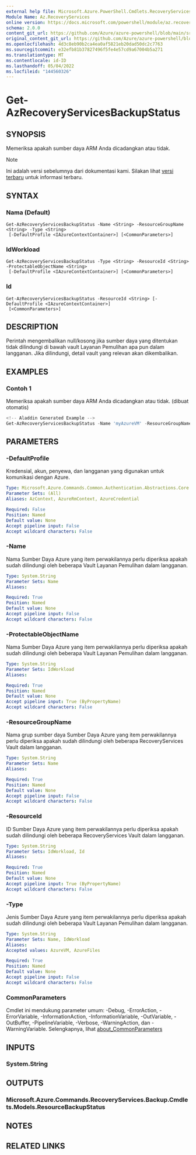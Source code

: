 ```yaml
---
external help file: Microsoft.Azure.PowerShell.Cmdlets.RecoveryServices.Backup.dll-Help.xml
Module Name: Az.RecoveryServices
online version: https://docs.microsoft.com/powershell/module/az.recoveryservices/get-azrecoveryservicesbackupstatus
schema: 2.0.0
content_git_url: https://github.com/Azure/azure-powershell/blob/main/src/RecoveryServices/RecoveryServices/help/Get-AzRecoveryServicesBackupStatus.md
original_content_git_url: https://github.com/Azure/azure-powershell/blob/main/src/RecoveryServices/RecoveryServices/help/Get-AzRecoveryServicesBackupStatus.md
ms.openlocfilehash: 4d3c8eb90b2ca4ea0af5821eb20dad50dc2c7763
ms.sourcegitcommit: e32efb81b37827496f5fe4e57cd9a67004b5a271
ms.translationtype: MT
ms.contentlocale: id-ID
ms.lasthandoff: 05/04/2022
ms.locfileid: "144560326"
---
```

# Get-AzRecoveryServicesBackupStatus

## SYNOPSIS
Memeriksa apakah sumber daya ARM Anda dicadangkan atau tidak.

> [!NOTE]
>Ini adalah versi sebelumnya dari dokumentasi kami. Silakan lihat [versi terbaru](/powershell/module/az.recoveryservices/get-azrecoveryservicesbackupstatus) untuk informasi terbaru.

## SYNTAX

### Nama (Default)
```
Get-AzRecoveryServicesBackupStatus -Name <String> -ResourceGroupName <String> -Type <String>
 [-DefaultProfile <IAzureContextContainer>] [<CommonParameters>]
```

### IdWorkload
```
Get-AzRecoveryServicesBackupStatus -Type <String> -ResourceId <String> -ProtectableObjectName <String>
 [-DefaultProfile <IAzureContextContainer>] [<CommonParameters>]
```

### Id
```
Get-AzRecoveryServicesBackupStatus -ResourceId <String> [-DefaultProfile <IAzureContextContainer>]
 [<CommonParameters>]
```

## DESCRIPTION
Perintah mengembalikan null/kosong jika sumber daya yang ditentukan tidak dilindungi di bawah vault Layanan Pemulihan apa pun dalam langganan. Jika dilindungi, detail vault yang relevan akan dikembalikan.

## EXAMPLES

### Contoh 1

Memeriksa apakah sumber daya ARM Anda dicadangkan atau tidak. (dibuat otomatis)

```powershell
<!-- Aladdin Generated Example --> 
Get-AzRecoveryServicesBackupStatus -Name 'myAzureVM' -ResourceGroupName 'myAzureVMRG' -Type AzureVM
```

## PARAMETERS

### -DefaultProfile
Kredensial, akun, penyewa, dan langganan yang digunakan untuk komunikasi dengan Azure.

```yaml
Type: Microsoft.Azure.Commands.Common.Authentication.Abstractions.Core.IAzureContextContainer
Parameter Sets: (All)
Aliases: AzContext, AzureRmContext, AzureCredential

Required: False
Position: Named
Default value: None
Accept pipeline input: False
Accept wildcard characters: False
```

### -Name
Nama Sumber Daya Azure yang item perwakilannya perlu diperiksa apakah sudah dilindungi oleh beberapa Vault Layanan Pemulihan dalam langganan.

```yaml
Type: System.String
Parameter Sets: Name
Aliases:

Required: True
Position: Named
Default value: None
Accept pipeline input: False
Accept wildcard characters: False
```

### -ProtectableObjectName
Nama Sumber Daya Azure yang item perwakilannya perlu diperiksa apakah sudah dilindungi oleh beberapa Vault Layanan Pemulihan dalam langganan.

```yaml
Type: System.String
Parameter Sets: IdWorkload
Aliases:

Required: True
Position: Named
Default value: None
Accept pipeline input: True (ByPropertyName)
Accept wildcard characters: False
```

### -ResourceGroupName
Nama grup sumber daya Sumber Daya Azure yang item perwakilannya perlu diperiksa apakah sudah dilindungi oleh beberapa RecoveryServices Vault dalam langganan.

```yaml
Type: System.String
Parameter Sets: Name
Aliases:

Required: True
Position: Named
Default value: None
Accept pipeline input: False
Accept wildcard characters: False
```

### -ResourceId
ID Sumber Daya Azure yang item perwakilannya perlu diperiksa apakah sudah dilindungi oleh beberapa RecoveryServices Vault dalam langganan.

```yaml
Type: System.String
Parameter Sets: IdWorkload, Id
Aliases:

Required: True
Position: Named
Default value: None
Accept pipeline input: True (ByPropertyName)
Accept wildcard characters: False
```

### -Type
Jenis Sumber Daya Azure yang item perwakilannya perlu diperiksa apakah sudah dilindungi oleh beberapa Vault Layanan Pemulihan dalam langganan.

```yaml
Type: System.String
Parameter Sets: Name, IdWorkload
Aliases:
Accepted values: AzureVM, AzureFiles

Required: True
Position: Named
Default value: None
Accept pipeline input: False
Accept wildcard characters: False
```

### CommonParameters
Cmdlet ini mendukung parameter umum: -Debug, -ErrorAction, -ErrorVariable, -InformationAction, -InformationVariable, -OutVariable, -OutBuffer, -PipelineVariable, -Verbose, -WarningAction, dan -WarningVariable. Selengkapnya, lihat [about_CommonParameters](http://go.microsoft.com/fwlink/?LinkID=113216)

## INPUTS

### System.String

## OUTPUTS

### Microsoft.Azure.Commands.RecoveryServices.Backup.Cmdlets.Models.ResourceBackupStatus

## NOTES

## RELATED LINKS
